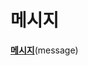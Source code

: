 # 메시지
**[메시지](https://learn.microsoft.com/windows/win32/winmsg/about-messages-and-message-queues)**(message)
